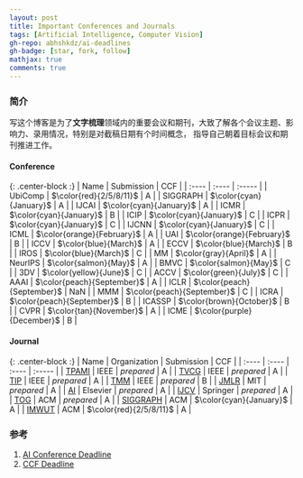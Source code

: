 ```yaml
---
layout: post
title: Important Conferences and Journals
tags: [Artificial Intelligence, Computer Vision]
gh-repo: abhshkdz/ai-deadlines
gh-badge: [star, fork, follow]
mathjax: true
comments: true
---
```


### 简介
写这个博客是为了**文字梳理**领域内的重要会议和期刊，大致了解各个会议主题、影响力、录用情况，特别是对截稿日期有个时间概念，
指导自己朝着目标会议和期刊推进工作。

#### Conference

{: .center-block :}
| Name | Submission | CCF |
| :---- | :---- | :----- |
| UbiComp | $\color{red}{2/5/8/11}$ | A |
| SIGGRAPH | $\color{cyan}{January}$ | A |
| IJCAI	| $\color{cyan}{January}$ | A |
| ICMR | $\color{cyan}{January}$ | B |
| ICIP | $\color{cyan}{January}$ | C |
| ICPR | $\color{cyan}{January}$ | C |
| IJCNN | $\color{cyan}{January}$ | C |
| ICML | $\color{orange}{February}$ | A |
| UAI | $\color{orange}{February}$ | B |
| ICCV | $\color{blue}{March}$ | A |
| ECCV | $\color{blue}{March}$ | B | 
| IROS | $\color{blue}{March}$ | C |
| MM | $\color{gray}{April}$ | A |
| NeurIPS | $\color{salmon}{May}$ | A |
| BMVC | $\color{salmon}{May}$ | C |
| 3DV | $\color{yellow}{June}$ | C |
| ACCV | $\color{green}{July}$ | C |
| AAAI | $\color{peach}{September}$ | A |
| ICLR | $\color{peach}{September}$ | NaN |
| MMM | $\color{peach}{September}$ | C |
| ICRA | $\color{peach}{September}$ | B |
| ICASSP | $\color{brown}{October}$ | B |
| CVPR | $\color{tan}{November}$ | A |
| ICME | $\color{purple}{December}$ | B |


#### Journal

{: .center-block :}
| Name | Organization | Submission | CCF |
| :---- | :---- | :---- | :----- |
| [TPAMI](https://ieeexplore.ieee.org/xpl/RecentIssue.jsp?punumber=34) | IEEE | $prepared$ | A |
| [TVCG](https://ieeexplore.ieee.org/xpl/RecentIssue.jsp?punumber=2945) | IEEE | $prepared$ | A |
| [TIP](https://ieeexplore.ieee.org/xpl/RecentIssue.jsp?punumber=83) | IEEE | $prepared$ | A |
| [TMM](https://ieeexplore.ieee.org/xpl/RecentIssue.jsp?punumber=6046) | IEEE | $prepared$ | B |
| [JMLR](https://www.jmlr.org/) | MIT | $prepared$ | A |
| [AI](https://www.journals.elsevier.com/artificial-intelligence) | Elsevier | $prepared$ | A |
| [IJCV](https://www.springer.com/journal/11263) | Springer | $prepared$ | A |
| [TOG](https://dl.acm.org/journal/tog) | ACM | $prepared$ | A |
| [SIGGRAPH](https://www.siggraph.org/) | ACM | $\color{cyan}{January}$ | A |
| [IMWUT](https://dl.acm.org/journal/imwut) | ACM | $\color{red}{2/5/8/11}$ | A |

### 参考
1. [AI Conference Deadline](https://aideadlin.es)  
2. [CCF Deadline](https://ccfddl.github.io/)
